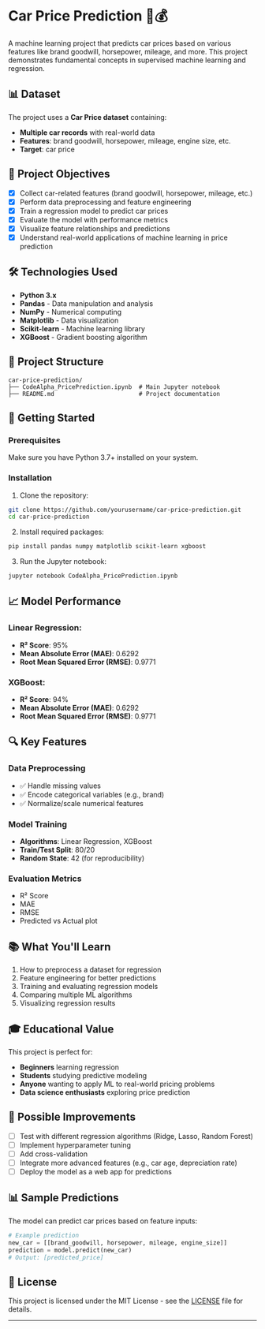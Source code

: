 # Car Price Prediction 🚗💰

A machine learning project that predicts car prices based on various features like brand goodwill, horsepower, mileage, and more. This project demonstrates fundamental concepts in supervised machine learning and regression.

## 📊 Dataset

The project uses a **Car Price dataset** containing:

* **Multiple car records** with real-world data
* **Features**: brand goodwill, horsepower, mileage, engine size, etc.
* **Target**: car price

## 🎯 Project Objectives

* [x] Collect car-related features (brand goodwill, horsepower, mileage, etc.)
* [x] Perform data preprocessing and feature engineering
* [x] Train a regression model to predict car prices
* [x] Evaluate the model with performance metrics
* [x] Visualize feature relationships and predictions
* [x] Understand real-world applications of machine learning in price prediction

## 🛠️ Technologies Used

* **Python 3.x**
* **Pandas** - Data manipulation and analysis
* **NumPy** - Numerical computing
* **Matplotlib** - Data visualization
* **Scikit-learn** - Machine learning library
* **XGBoost** - Gradient boosting algorithm

## 📁 Project Structure

```
car-price-prediction/
├── CodeAlpha_PricePrediction.ipynb  # Main Jupyter notebook
├── README.md                        # Project documentation
```

## 🚀 Getting Started

### Prerequisites

Make sure you have Python 3.7+ installed on your system.

### Installation

1. Clone the repository:

```bash
git clone https://github.com/yourusername/car-price-prediction.git
cd car-price-prediction
```

2. Install required packages:

```bash
pip install pandas numpy matplotlib scikit-learn xgboost
```

3. Run the Jupyter notebook:

```bash
jupyter notebook CodeAlpha_PricePrediction.ipynb
```

## 📈 Model Performance

### Linear Regression:

* **R² Score**: 95%
* **Mean Absolute Error (MAE)**: 0.6292
* **Root Mean Squared Error (RMSE)**: 0.9771

### XGBoost:

* **R² Score**: 94%
* **Mean Absolute Error (MAE)**: 0.6292
* **Root Mean Squared Error (RMSE)**: 0.9771

## 🔍 Key Features

### Data Preprocessing

* ✅ Handle missing values
* ✅ Encode categorical variables (e.g., brand)
* ✅ Normalize/scale numerical features

### Model Training

* **Algorithms**: Linear Regression, XGBoost
* **Train/Test Split**: 80/20
* **Random State**: 42 (for reproducibility)

### Evaluation Metrics

* R² Score
* MAE
* RMSE
* Predicted vs Actual plot

## 📚 What You'll Learn

1. How to preprocess a dataset for regression
2. Feature engineering for better predictions
3. Training and evaluating regression models
4. Comparing multiple ML algorithms
5. Visualizing regression results

## 🎓 Educational Value

This project is perfect for:

* **Beginners** learning regression
* **Students** studying predictive modeling
* **Anyone** wanting to apply ML to real-world pricing problems
* **Data science enthusiasts** exploring price prediction

## 🔧 Possible Improvements

* [ ] Test with different regression algorithms (Ridge, Lasso, Random Forest)
* [ ] Implement hyperparameter tuning
* [ ] Add cross-validation
* [ ] Integrate more advanced features (e.g., car age, depreciation rate)
* [ ] Deploy the model as a web app for predictions

## 📊 Sample Predictions

The model can predict car prices based on feature inputs:

```python
# Example prediction
new_car = [[brand_goodwill, horsepower, mileage, engine_size]]
prediction = model.predict(new_car)
# Output: [predicted_price]
```

## 📝 License

This project is licensed under the MIT License - see the [LICENSE](LICENSE) file for details.

---